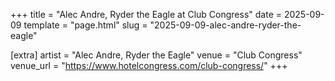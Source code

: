 +++
title = "Alec Andre, Ryder the Eagle at Club Congress"
date = 2025-09-09
template = "page.html"
slug = "2025-09-09-alec-andre-ryder-the-eagle"

[extra]
artist = "Alec Andre, Ryder the Eagle"
venue = "Club Congress"
venue_url = "https://www.hotelcongress.com/club-congress/"
+++
